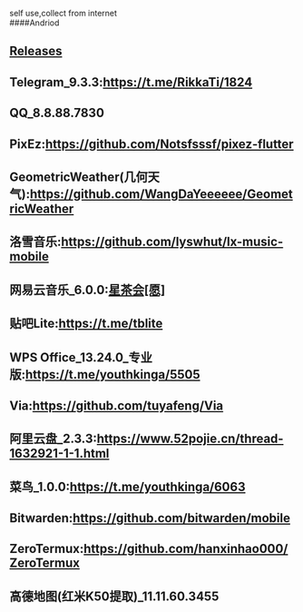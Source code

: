 self use,collect from internet  
####Andriod
## [Releases](https://github.com/2584191127/my-android-app-backup/releases)
## Telegram_9.3.3:https://t.me/RikkaTi/1824
## QQ_8.8.88.7830
## PixEz:https://github.com/Notsfsssf/pixez-flutter
## GeometricWeather(几何天气):https://github.com/WangDaYeeeeee/GeometricWeather
## 洛雪音乐:https://github.com/lyswhut/lx-music-mobile
## 网易云音乐_6.0.0:[星茶会[愿]](https://t.me/xingchahuistar)
## 贴吧Lite:https://t.me/tblite
## WPS Office_13.24.0_专业版:https://t.me/youthkinga/5505
## Via:https://github.com/tuyafeng/Via
## 阿里云盘_2.3.3:https://www.52pojie.cn/thread-1632921-1-1.html
## 菜鸟_1.0.0:https://t.me/youthkinga/6063
## Bitwarden:https://github.com/bitwarden/mobile
## ZeroTermux:https://github.com/hanxinhao000/ZeroTermux
## 高德地图(红米K50提取)_11.11.60.3455
